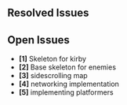 ## Resolved Issues ##

## Open Issues ##
- **[1]** Skeleton for kirby
- **[2]** Base skeleton for enemies
- **[3]** sidescrolling map
- **[4]** networking implementation
- **[5]** implementing platformers

